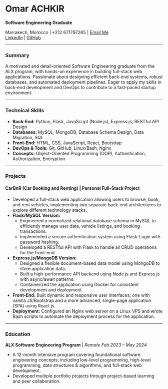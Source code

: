 # Omar ACHKIR
**Software Engineering Graduate**

 Marrakech, Morocco |  +212 671797265 |  [Email Me](mailto:omar0642624692@gmail.com)  
 [LinkedIn](https://www.linkedin.com/in/omar-achkir-60b506384) |  [GitHub](https://github.com/OMARAMO77)

---

### Summary
A motivated and detail-oriented Software Engineering graduate from the ALX program, with hands-on experience in building full-stack web applications. Passionate about designing efficient back-end systems, robust databases, and automated deployment pipelines. Eager to apply my skills in back-end development and DevOps to contribute to a fast-paced startup environment.

---

### Technical Skills
*   **Back-End:** Python, Flask, JavaScript (Node.js), Express.js, RESTful API Design
*   **Databases:** MySQL, MongoDB, Database Schema Design, Data Migration, SQL
*   **Front-End:** HTML, CSS, JavaScript, React, Bootstrap
*   **DevOps & Tools:** Git, GitHub, Linux/Bash, Nginx
*   **Concepts:** Object-Oriented Programming (OOP), Authentication, Authorization, Encryption

---

### Projects

#### CarBnR (Car Booking and Renting) | Personal Full-Stack Project
*   Developed a full-stack web application allowing users to browse, book, and rent vehicles, implementing two separate back-end architectures to explore different technology stacks.
*   **Flask/MySQL Version:**
    *   Engineered a normalized relational database schema in MySQL to efficiently manage user data, vehicle listings, and booking transactions.
    *   Implemented a secure authentication system using Flask-Login with password hashing.
    *   Developed a RESTful API with Flask to handle all CRUD operations for the front-end.
*   **Express.js/MongoDB Version:**
    *   Designed a flexible document-based data model using MongoDB to store application data.
    *   Built a high-performance API backend using Node.js and Express.js with async/await patterns.
    *   Containerized the application using Docker for consistent development and deployment.
*   **Front-End:** Built dynamic and responsive user interfaces; one with vanilla JS/Bootstrap and a more advanced, single-page application (SPA) using React.js.
*   **Deployment:** Configured an Nginx web server on a Linux VPS and wrote Bash scripts to automate the deployment process for the application.

---

### Education

**ALX Software Engineering Program** | *Remote*
*Feb 2023 – May 2024*
*   A 12-month intensive program covering foundational software engineering concepts, including low-level programming, high-level programming, data structures & algorithms, and full-stack web development.
*   Developed multiple portfolio projects through project-based learning and peer collaboration.